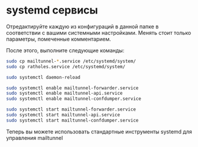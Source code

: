# systemd сервисы

Отредактируйте каждую из конфигураций в данной папке в соответствии с вашими системными настройками. Менять стоит только параметры, помеченные комментарием.

После этого, выполните следующие команды:
```bash
sudo cp mailtunnel-*.service /etc/systemd/system/
sudo cp ratholes.service /etc/systemd/system/

sudo systemctl daemon-reload

sudo systemctl enable mailtunnel-forwarder.service
sudo systemctl enable mailtunnel-api.service
sudo systemctl enable mailtunnel-confdumper.service

sudo systemctl start mailtunnel-forwarder.service
sudo systemctl start mailtunnel-api.service
sudo systemctl start mailtunnel-confdumper.service
```

Теперь вы можете использовать стандартные инструменты systemd для управления mailtunnel
